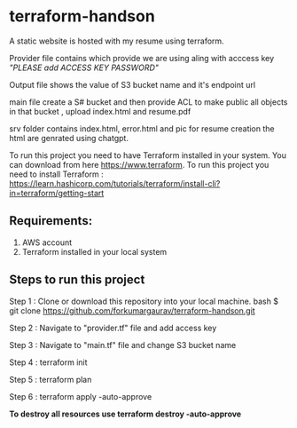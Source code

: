 # terraform-handson

A static website is hosted with my resume using terraform.

Provider file contains which provide we are using aling with acccess key *"PLEASE add ACCESS KEY PASSWORD"*

Output file shows the value of S3 bucket name and it's endpoint url

main file create a S# bucket and then provide ACL to make public all objects in that bucket , upload index.html and resume.pdf

srv folder contains index.html, error.html and pic for resume creation the html are genrated using chatgpt. 

To run this project you need to have Terraform installed in your system. You can download from here https://www.terraform.
To run this project you need to install Terraform : https://learn.hashicorp.com/tutorials/terraform/install-cli?in=terraform/getting-start

## Requirements:
1. AWS account  
2. Terraform installed in your local system  

## Steps to run this project 
Step 1 : Clone or download this repository into your local machine.
bash
$ git clone https://github.com/forkumargaurav/terraform-handson.git

Step 2 : Navigate to "provider.tf" file and add access key

Step 3 : Navigate to "main.tf" file and change S3 bucket name

Step 4 : terraform init

Step 5 : terraform plan

Step 6 : terraform apply -auto-approve

**To destroy all resources use terraform  destroy -auto-approve**


